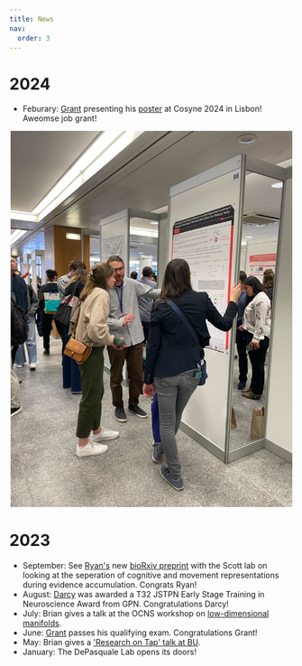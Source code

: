 ```yaml
---
title: News
nav:
  order: 3
---
```


2024
======

* Feburary: [Grant](https://depasquale-lab.github.io/members/Grant-Mcconachie.html) presenting his [poster](/images/Poster_draft_2.pdf) at Cosyne 2024 in Lisbon! Aweomse job grant!

<div style="text-align: center;">
  <img src="/images/IMG_4208.jpg" width="500">
</div>

2023
======
* September: See [Ryan's](https://depasquale-lab.github.io/members/ryan-senne.html) new [bioRxiv preprint](https://www.biorxiv.org/content/10.1101/2023.09.11.556575v1) with the Scott lab on looking at the seperation of cognitive and movement representations during evidence accumulation. Congrats Ryan!
* August: [Darcy](https://depasquale-lab.github.io/members/darcy-zi.html) was awarded a T32 JSTPN Early Stage Training in Neuroscience Award from GPN. Congratulations Darcy!
* July: Brian gives a talk at the OCNS workshop on [low-dimensional manifolds](https://cns2023.sched.com/event/1Kd7M/low-dimensional-manifolds-of-neural-dynamics-and-their-role-in-brain-function). 
* June: [Grant](https://depasquale-lab.github.io/members/Grant-Mcconachie.html) passes his qualifying exam. Congratulations Grant!
* May: Brian gives a ['Research on Tap' talk at BU](https://www.youtube.com/watch?v=lXQAFrmlqhU).
* January: The DePasquale Lab opens its doors!